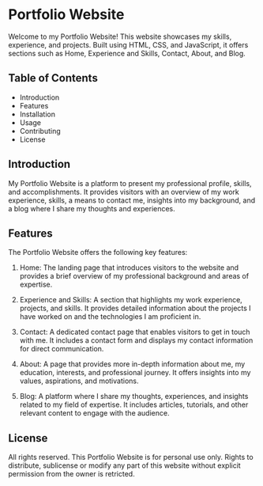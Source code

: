 # Portfolio Website
Welcome to my Portfolio Website! This website showcases my skills, experience, and projects. Built using HTML, CSS, and JavaScript, it offers sections such as Home, Experience and Skills, Contact, About, and Blog.

## Table of Contents
- Introduction
- Features
- Installation
- Usage
- Contributing
- License

## Introduction
My Portfolio Website is a platform to present my professional profile, skills, and accomplishments. It provides visitors with an overview of my work experience, skills, a means to contact me, insights into my background, and a blog where I share my thoughts and experiences.

## Features
The Portfolio Website offers the following key features:

1. Home: The landing page that introduces visitors to the website and provides a brief overview of my professional background and areas of expertise.

2. Experience and Skills: A section that highlights my work experience, projects, and skills. It provides detailed information about the projects I have worked on and the technologies I am proficient in.

3. Contact: A dedicated contact page that enables visitors to get in touch with me. It includes a contact form and displays my contact information for direct communication.

4. About: A page that provides more in-depth information about me, my education, interests, and professional journey. It offers insights into my values, aspirations, and motivations.

5. Blog: A platform where I share my thoughts, experiences, and insights related to my field of expertise. It includes articles, tutorials, and other relevant content to engage with the audience.

## License
All rights reserved. This Portfolio Website is for personal use only. Rights to distribute, sublicense or modify any part of this website without explicit permission from the owner is retricted.
